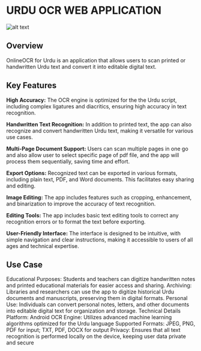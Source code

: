# URDU OCR WEB APPLICATION

![alt text](https://github.com/[OCR-NLPL]/[Web-App]/blob/[assets]/ocr_icon_new.png?raw=true)

## Overview
OnlineOCR for Urdu is an application that allows users to scan printed or handwritten Urdu text and convert it into editable digital text.

## Key Features
**High Accuracy:** The OCR engine is optimized for the the Urdu script, including complex ligatures and diacritics, ensuring high accuracy in text recognition.

**Handwritten Text Recognition:** In addition to printed text, the app can also recognize and convert handwritten Urdu text, making it versatile for various use cases.

**Multi-Page Document Support:**  Users can scan multiple pages in one go and also allow user to select specific page of pdf file, and the app will process them sequentially, saving time and effort.

**Export Options:**  Recognized text can be exported in various formats, including plain text, PDF, and Word documents. This facilitates easy sharing and editing.

**Image Editing:** The app includes features such as cropping, enhancement, and binarization to improve the accuracy of text recognition.

**Editing Tools:** The app includes basic text editing tools to correct any recognition errors or to format the text before exporting.

**User-Friendly Interface:** The interface is designed to be intuitive, with simple navigation and clear instructions, making it accessible to users of all ages and technical expertise.

## Use Case
Educational Purposes: Students and teachers can digitize handwritten notes and printed educational materials for easier access and sharing.
Archiving: Libraries and researchers can use the app to digitize historical Urdu documents and manuscripts, preserving them in digital formats.
Personal Use: Individuals can convert personal notes, letters, and other documents into editable digital text for organization and storage.
Technical Details
Platform: Android
OCR Engine: Utilizes advanced machine learning algorithms optimized for the Urdu language
Supported Formats: JPEG, PNG, PDF for input; TXT, PDF, DOCX for output
Privacy: Ensures that all text recognition is performed locally on the device, keeping user data private and secure
